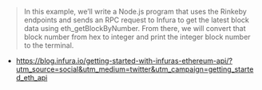 > In this example, we’ll write a Node.js program that uses the Rinkeby endpoints and sends an RPC request to Infura to get the latest block data using eth_getBlockByNumber. From there, we will convert that block number from hex to integer and print the integer block number to the terminal.

- https://blog.infura.io/getting-started-with-infuras-ethereum-api/?utm_source=social&utm_medium=twitter&utm_campaign=getting_started_eth_api